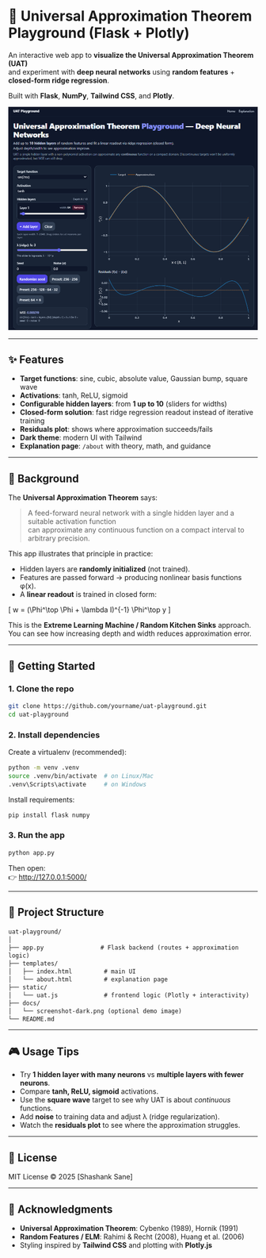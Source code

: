 # 🌌 Universal Approximation Theorem Playground (Flask + Plotly)

An interactive web app to **visualize the Universal Approximation Theorem (UAT)**  
and experiment with **deep neural networks** using **random features** + **closed-form ridge regression**.  

Built with **Flask**, **NumPy**, **Tailwind CSS**, and **Plotly**.

![screenshot](docs/screenshot-dark.png)

---

## ✨ Features

- **Target functions**: sine, cubic, absolute value, Gaussian bump, square wave
- **Activations**: tanh, ReLU, sigmoid
- **Configurable hidden layers**: from **1 up to 10** (sliders for widths)
- **Closed-form solution**: fast ridge regression readout instead of iterative training
- **Residuals plot**: shows where approximation succeeds/fails
- **Dark theme**: modern UI with Tailwind
- **Explanation page**: `/about` with theory, math, and guidance

---

## 📖 Background

The **Universal Approximation Theorem** says:

> A feed-forward neural network with a single hidden layer and a suitable activation function  
> can approximate any continuous function on a compact interval to arbitrary precision.

This app illustrates that principle in practice:

- Hidden layers are **randomly initialized** (not trained).
- Features are passed forward → producing nonlinear basis functions φ(x).
- A **linear readout** is trained in closed form:

\[
w = (\Phi^\top \Phi + \lambda I)^{-1} \Phi^\top y
\]

This is the **Extreme Learning Machine / Random Kitchen Sinks** approach.  
You can see how increasing depth and width reduces approximation error.

---

## 🚀 Getting Started

### 1. Clone the repo

```bash
git clone https://github.com/yourname/uat-playground.git
cd uat-playground
```

### 2. Install dependencies

Create a virtualenv (recommended):

```bash
python -m venv .venv
source .venv/bin/activate  # on Linux/Mac
.venv\Scripts\activate     # on Windows
```

Install requirements:

```bash
pip install flask numpy
```

### 3. Run the app

```bash
python app.py
```

Then open:  
👉 http://127.0.0.1:5000/

---

## 📂 Project Structure

```
uat-playground/
│
├── app.py                # Flask backend (routes + approximation logic)
├── templates/
│   ├── index.html         # main UI
│   └── about.html         # explanation page
├── static/
│   └── uat.js             # frontend logic (Plotly + interactivity)
├── docs/
│   └── screenshot-dark.png (optional demo image)
└── README.md
```

---

## 🎮 Usage Tips

- Try **1 hidden layer with many neurons** vs **multiple layers with fewer neurons**.
- Compare **tanh, ReLU, sigmoid** activations.
- Use the **square wave** target to see why UAT is about *continuous* functions.
- Add **noise** to training data and adjust λ (ridge regularization).
- Watch the **residuals plot** to see where the approximation struggles.

---

## 📜 License

MIT License © 2025 [Shashank Sane]  

---

## 🙏 Acknowledgments

- **Universal Approximation Theorem**: Cybenko (1989), Hornik (1991)
- **Random Features / ELM**: Rahimi & Recht (2008), Huang et al. (2006)
- Styling inspired by **Tailwind CSS** and plotting with **Plotly.js**
